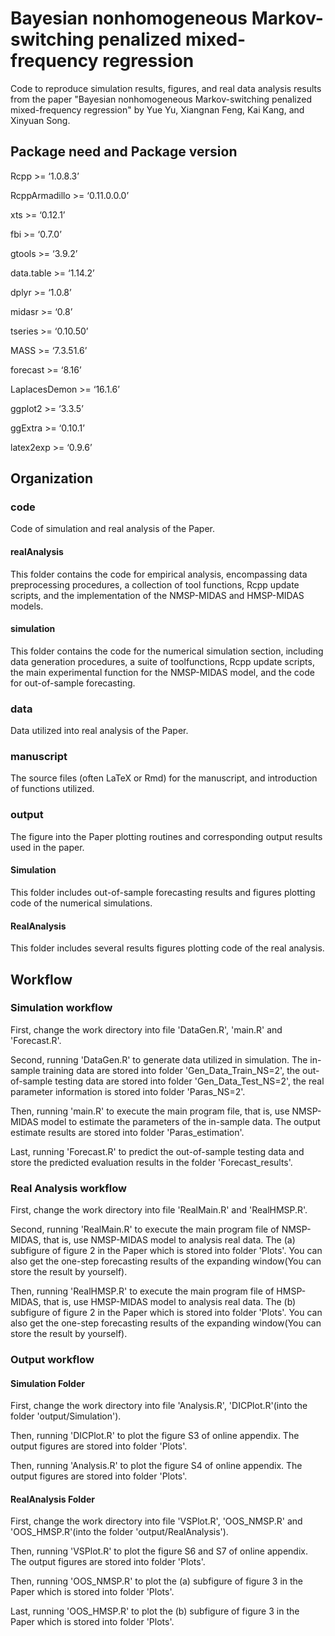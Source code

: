# Bayesian nonhomogeneous Markov-switching penalized mixed-frequency regression

Code to reproduce simulation results, figures, and real data analysis results from the paper "Bayesian nonhomogeneous Markov-switching penalized mixed-frequency regression" by Yue Yu, Xiangnan Feng, Kai Kang, and Xinyuan Song.

## Package need and Package version

Rcpp >= ‘1.0.8.3’

RcppArmadillo >= ‘0.11.0.0.0’

xts >= ‘0.12.1’

fbi >= ‘0.7.0’

gtools >= ‘3.9.2’

data.table >= ‘1.14.2’

dplyr >= ‘1.0.8’

midasr >= ‘0.8’

tseries >= ‘0.10.50’

MASS >= ‘7.3.51.6’

forecast >= ‘8.16’

LaplacesDemon >= ‘16.1.6’

ggplot2 >= ‘3.3.5’

ggExtra >= ‘0.10.1’

latex2exp >= ‘0.9.6’

## Organization

### code
Code of simulation and real analysis of the Paper.

#### realAnalysis
This folder contains the code for empirical analysis, encompassing data preprocessing procedures, a collection of tool functions, Rcpp update scripts, and the implementation of the NMSP-MIDAS and HMSP-MIDAS models.

#### simulation
This folder contains the code for the numerical simulation section, including data generation procedures, a suite of toolfunctions, Rcpp update scripts, the main experimental function for the NMSP-MIDAS model, and the code for out-of-sample forecasting.

### data
Data utilized into real analysis of the Paper.

### manuscript
The source files (often LaTeX or Rmd) for the manuscript, and introduction of functions utilized.

### output
The figure into the Paper plotting routines and corresponding output results used in the paper.

#### Simulation
This folder includes out-of-sample forecasting results and figures plotting code of the numerical simulations.

#### RealAnalysis
This folder includes several results figures plotting code of  the real analysis.

## Workflow

### Simulation workflow

First, change the work directory into file 'DataGen.R', 'main.R' and 'Forecast.R'.

Second, running 'DataGen.R' to generate data utilized in simulation. The in-sample training data are stored into folder 'Gen_Data_Train_NS=2', the out-of-sample testing data are stored into folder 'Gen_Data_Test_NS=2', the real parameter information is stored into folder 'Paras_NS=2'.

Then, running 'main.R' to execute the main program file, that is, use NMSP-MIDAS model to estimate the parameters of the in-sample data. The output estimate results are stored into folder 'Paras_estimation'.

Last, running 'Forecast.R' to predict the out-of-sample testing data and store the predicted evaluation results in the folder 'Forecast_results'.

### Real Analysis workflow

First, change the work directory into file 'RealMain.R' and 'RealHMSP.R'.

Second, running 'RealMain.R' to execute the main program file of NMSP-MIDAS, that is, use NMSP-MIDAS model to analysis real data. The (a) subfigure of figure 2 in the Paper which is stored into folder 'Plots'. You can also get the one-step forecasting results of the expanding window(You can store the result by yourself).

Then, running 'RealHMSP.R' to execute the main program file of HMSP-MIDAS, that is, use HMSP-MIDAS model to analysis real data. The (b) subfigure of figure 2 in the Paper which is stored into folder 'Plots'. You can also get the one-step forecasting results of the expanding window(You can store the result by yourself).

### Output workflow

#### Simulation Folder

First, change the work directory into file 'Analysis.R', 'DICPlot.R'(into the folder 'output/Simulation'). 

Then, running 'DICPlot.R' to plot the figure S3 of online appendix. The output figures are stored into folder 'Plots'.

Then, running 'Analysis.R' to plot the figure S4 of online appendix. The output figures are stored into folder 'Plots'.

#### RealAnalysis Folder

First, change the work directory into file 'VSPlot.R', 'OOS_NMSP.R' and 'OOS_HMSP.R'(into the folder 'output/RealAnalysis').

Then, running 'VSPlot.R' to plot the figure S6 and S7 of online appendix. The output figures are stored into folder 'Plots'.

Then, running 'OOS_NMSP.R' to plot the (a) subfigure of figure 3 in the Paper which is stored into folder 'Plots'.

Last, running 'OOS_HMSP.R' to plot the (b) subfigure of figure 3 in the Paper which is stored into folder 'Plots'.




